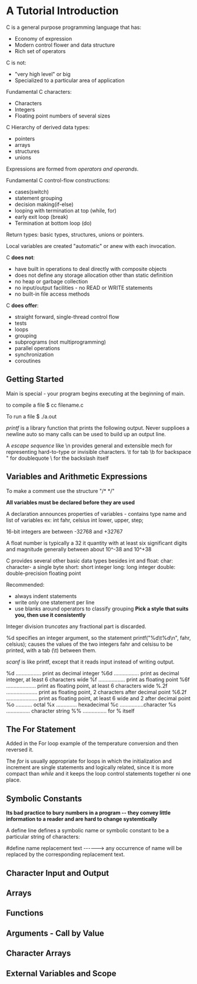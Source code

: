 # A Tutorial Introduction

C is a general purpose programming language that has:
- Economy of expression
- Modern control flower and data structure
- Rich set of operators

C is not:
- "very high level" or big
- Specialized to a particular area of application

Fundamental C characters:
- Characters
- Integers
- Floating point numbers of several sizes

C Hierarchy of derived data types:
- pointers
- arrays
- structures
- unions

Expressions are formed from *operators and operands*.

Fundamental C control-flow constructions:
- cases(switch)
- statement grouping
- decision making(if-else)
- looping with termination at top (while, for)
- early exit loop (break)
- Termination at bottom loop (do)

Return types: basic types, structures, unions or pointers. 

Local variables are created "automatic" or anew with each invocation. 

C **does not**:
- have built in operations to deal directly with composite objects
- does not define any storage allocation other than static definition 
- no heap or garbage collection
- no input/output facilities - no READ or WRITE statements
- no built-in file access methods

C **does offer**:
- straight forward, single-thread control flow
- tests
- loops
- grouping
- subprograms (not multiprogramming)
- parallel operations
- synchronization
- coroutines

## Getting Started

Main is special - your program begins executing at the beginning of main. 

to compile a file
$ cc filename.c

To run a file
$ ./a.out

*printf* is a library function that prints the following output. Never supplioes a newline auto so many calls can be used to build up an output line.

A *escape sequence* like \n provides general and extensible mech for representing hard-to-type or invisible characters. 
\t for tab
\b for backspace
\" for doublequote
\\ for the backslash itself


## Variables and Arithmetic Expressions

To make a comment use the structure "/* */"

**All variables must be declared before they are used**

A declaration announces properties of variables - contains type name and list of variables
ex: int fahr, celsius
    int lower, upper, step;

16-bit integers are between -32768 and +32767

A float number is typically a 32 it quantity with at least six significant digits and magnitude generally between about 10^-38 and 10^+38

C provides several other basic data types besides int and float:
char: character- a single byte
short: short integer
long: long integer
double: double-precision floating point

Recommended:
- always indent statements
- write only one statement per line
- use blanks around operators to classify grouping
**Pick a style that suits you, then use it consistently**

Integer division *truncates* any fractional part is discarded. 

%d specifies an integer argument, so the statement
    printf("%d\t%d\n", fahr, celsius);
causes the values of the two integers fahr and celsisu to be printed, with a tab (\t) between them. 

*scanf* is like printf, except that it reads input instead of writing output.

%d ................. print as decimal integer
%6d ................. print as decimal integer, at least 6 characters wide
%f .................. print as floating point
%6f .................... print as floating point, at least 6 characters wide
%.2f ..................... print as floating point, 2 characters after decimal point 
%6.2f ..................... print as floating point, at least 6 wide and 2 after decimal point 
%o ........... octal
%x .............. hexadecimal
%c ................character
%s ................ character string
%% ................ for % itself

## The For Statement
Added in the For loop example of the temperature conversion and then reversed it.

The *for* is usually appropriate for loops in which the initialization and increment are single statements and logically related, since it is more compact than *while* and it keeps the loop control statements together ni one place.

## Symbolic Constants
**Its bad practice to bury numbers in a program -- they convey little information to a reader and are hard to change systemtically**

A define line defines a symbolic name or symbolic constant to be a particular string of characters:

#define name replacement text ------> any occurrence of name will be replaced by the corresponding replacement text. 

## Character Input and Output

## Arrays

## Functions

## Arguments - Call by Value

## Character Arrays

## External Variables and Scope
